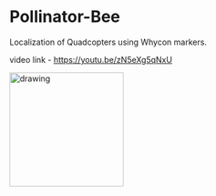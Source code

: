 # Pollinator-Bee
Localization of Quadcopters using Whycon markers.

video link - https://youtu.be/zN5eXg5qNxU


<img src="media/whycon.gif" alt="drawing" width="200"/>

